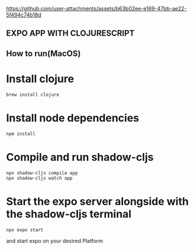 

https://github.com/user-attachments/assets/b63b02ee-e169-47bb-ae22-5f494c74b18d

## EXPO APP WITH CLOJURESCRIPT

## How to run(MacOS)

# Install clojure

```
brew install clojure
```

# Install node dependencies

```
npm install
```

# Compile and run shadow-cljs

```
npx shadow-cljs compile app
npx shadow-cljs watch app
```

# Start the expo server alongside with the shadow-cljs terminal

```
npx expo start
```

and start expo on your desired Platform
